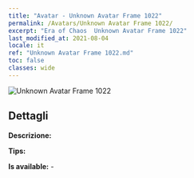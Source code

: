 ```yaml
---
title: "Avatar - Unknown Avatar Frame 1022"
permalink: /Avatars/Unknown Avatar Frame 1022/
excerpt: "Era of Chaos  Unknown Avatar Frame 1022"
last_modified_at: 2021-08-04
locale: it
ref: "Unknown Avatar Frame 1022.md"
toc: false
classes: wide
---
```

 ![Unknown Avatar Frame 1022](/images/a/avatarFrame_22.png)

## Dettagli

 **Descrizione:**  

 **Tips:**  

 **Is available:**  - 

